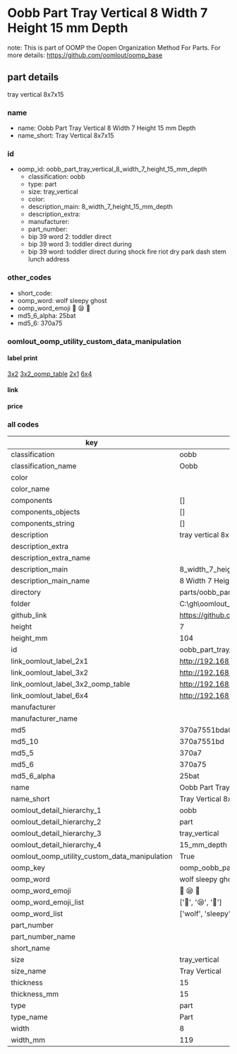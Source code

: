 # Oobb Part Tray Vertical 8 Width 7 Height 15 mm Depth  

note: This is part of OOMP the Oopen Organization Method For Parts. For more details: https://github.com/oomlout/oomp_base

##  part details
  



tray vertical 8x7x15



### name
* name: Oobb Part Tray Vertical 8 Width 7 Height 15 mm Depth
* name_short: Tray Vertical 8x7x15 
### id
* oomp_id: oobb_part_tray_vertical_8_width_7_height_15_mm_depth
  * classification: oobb
  * type: part
  * size: tray_vertical
  * color: 
  * description_main: 8_width_7_height_15_mm_depth
  * description_extra: 
  * manufacturer: 
  * part_number: 
  * bip 39 word 2: toddler direct
  * bip 39 word 3: toddler direct during
  * bip 39 word: toddler direct during shock fire riot dry park dash stem lunch address

### other_codes
* short_code: 
* oomp_word: wolf sleepy ghost
* oomp_word_emoji :wolf: :sleepy: :ghost:
* md5_6_alpha: 25bat
* md5_6: 370a75






### oomlout_oomp_utility_custom_data_manipulation
#### label print
[3x2](http://192.168.1.245:1112/?label=oomp%2025bat)
[3x2_oomp_table](http://192.168.1.108:1112/?label=oomp%2025bat)
[2x1](http://192.168.1.242:1112/?label=oomp%2025bat)
[6x4](http://192.168.1.55:1112/?label=oomp%2025bat)    

#### link

                              

#### price







### all codes 
| key | value |  
| --- | --- |  
| classification | oobb |  
| classification_name | Oobb |  
| color |  |  
| color_name |  |  
| components | [] |  
| components_objects | [] |  
| components_string | [] |  
| description | tray vertical 8x7x15 |  
| description_extra |  |  
| description_extra_name |  |  
| description_main | 8_width_7_height_15_mm_depth |  
| description_main_name | 8 Width 7 Height 15 mm Depth |  
| directory | parts/oobb_part_tray_vertical_8_width_7_height_15_mm_depth |  
| folder | C:\gh\oomlout_oobb_version_4_generated_parts\parts\oobb_part_tray_vertical_8_width_7_height_15_mm_depth |  
| github_link | https://github.com/oomlout/oomlout_oomp_part_src/tree/main/parts/oobb_part_tray_vertical_8_width_7_height_15_mm_depth |  
| height | 7 |  
| height_mm | 104 |  
| id | oobb_part_tray_vertical_8_width_7_height_15_mm_depth |  
| link_oomlout_label_2x1 | http://192.168.1.242:1112/?label=oomp%2025bat |  
| link_oomlout_label_3x2 | http://192.168.1.245:1112/?label=oomp%2025bat |  
| link_oomlout_label_3x2_oomp_table | http://192.168.1.108:1112/?label=oomp%2025bat |  
| link_oomlout_label_6x4 | http://192.168.1.55:1112/?label=oomp%2025bat |  
| manufacturer |  |  
| manufacturer_name |  |  
| md5 | 370a7551bda04876e8ab9c64884fa71b |  
| md5_10 | 370a7551bd |  
| md5_5 | 370a7 |  
| md5_6 | 370a75 |  
| md5_6_alpha | 25bat |  
| name | Oobb Part Tray Vertical 8 Width 7 Height 15 mm Depth |  
| name_short | Tray Vertical 8x7x15  |  
| oomlout_detail_hierarchy_1 | oobb |  
| oomlout_detail_hierarchy_2 | part |  
| oomlout_detail_hierarchy_3 | tray_vertical |  
| oomlout_detail_hierarchy_4 | 15_mm_depth |  
| oomlout_oomp_utility_custom_data_manipulation | True |  
| oomp_key | oomp_oobb_part_tray_vertical_8_width_7_height_15_mm_depth |  
| oomp_word | wolf sleepy ghost |  
| oomp_word_emoji | :wolf: :sleepy: :ghost: |  
| oomp_word_emoji_list | [':wolf:', ':sleepy:', ':ghost:'] |  
| oomp_word_list | ['wolf', 'sleepy', 'ghost'] |  
| part_number |  |  
| part_number_name |  |  
| short_name |  |  
| size | tray_vertical |  
| size_name | Tray Vertical |  
| thickness | 15 |  
| thickness_mm | 15 |  
| type | part |  
| type_name | Part |  
| width | 8 |  
| width_mm | 119 |  

